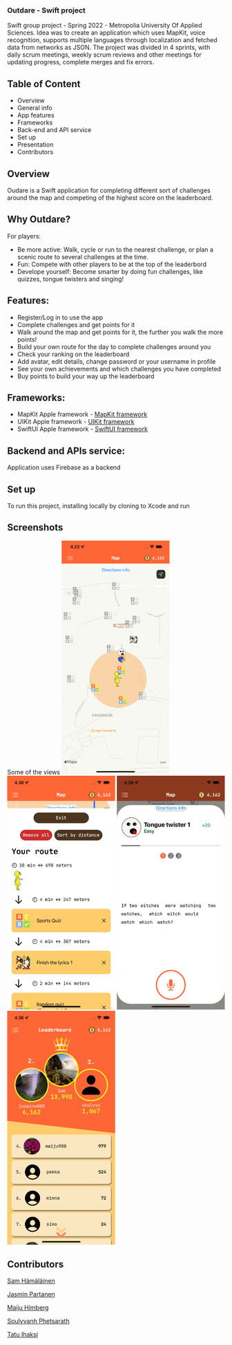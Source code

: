 ### Outdare - Swift project

Swift group project - Spring 2022 - Metropolia University Of Applied Sciences. Idea was to create an application which uses MapKit, voice recognition, supports multiple languages through localization and fetched data from networks as JSON. The project was divided in 4 sprints, with daily scrum meetings, weekly scrum reviews and other meetings for updating progress, complete merges and fix errors.

## Table of Content

- Overview
- General info
- App features
- Frameworks
- Back-end and API service
- Set up
- Presentation
- Contributors

## Overview

Oudare is a Swift application for completing different sort of challenges around the map and competing of the highest score on the leaderboard.


## Why Outdare?

For players:

- Be more active: Walk, cycle or run to the nearest challenge, or plan a scenic route to several challenges at the time.
- Fun: Compete with other players to be at the top of the leaderbord
- Develope yourself: Become smarter by doing fun challenges, like quizzes, tongue twisters and singing!

## Features:

- Register/Log in to use the app
- Complete challenges and get points for it
- Walk around the map and get points for it, the further you walk the more points!
- Build your own route for the day to complete challenges around you
- Check your ranking on the leaderboard
- Add avatar, edit details, change password or your username in profile
- See your own achievements and which challenges you have completed
- Buy points to build your way up the leaderboard

## Frameworks:

- MapKit Apple framework - [MapKit framework](https://developer.apple.com/documentation/mapkit/)
- UIKit Apple framework - [UIKit framework](https://developer.apple.com/documentation/uikit)
- SwiftUI Apple framework - [SwiftUI framework](https://developer.apple.com/xcode/swiftui/)


## Backend and APIs service:

Application uses Firebase as a backend

## Set up

To run this project, installing locally by cloning to Xcode and run


## Screenshots
Some of the views 
<img src="/outdare/screenshots/map.png" width="250"> <img src="/outdare/screenshots/routes.png" width="250"> <img src="/outdare/screenshots/twister.png" width="250"> <img src="/outdare/screenshots/leaderboard.png" width="250">


## Contributors

[Sam Hämäläinen](https://github.com/SamHamalainen)

[Jasmin Partanen](https://github.com/jasminsp)

[Maiju Himberg](https://github.com/maijuhimberg)

[Soulyvanh Phetsarath](https://github.com/soulyvap)

[Tatu Ihaksi](https://github.com/taaatu)
